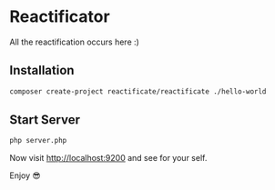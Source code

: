 # Reactificator

All the reactification occurs here :)

## Installation

```bash
composer create-project reactificate/reactificate ./hello-world
```

## Start Server
```bash
php server.php
```
Now visit [http://localhost:9200](http://localhost:9200) and see for your self.

Enjoy 😎